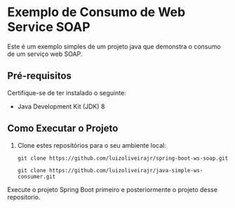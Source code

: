 # Exemplo de Consumo de Web Service SOAP

Este é um exemplo simples de um projeto java que demonstra o consumo de um serviço web SOAP.

## Pré-requisitos

Certifique-se de ter instalado o seguinte:

- Java Development Kit (JDK) 8

## Como Executar o Projeto

1. Clone estes repositórios para o seu ambiente local:

    ```
    git clone https://github.com/luizoliveirajr/spring-boot-ws-soap.git
    ```
    ```
    git clone https://github.com/luizoliveirajr/java-simple-ws-consumer.git
    ```

Execute o projeto Spring Boot primeiro e posteriormente o projeto desse repositorio.
